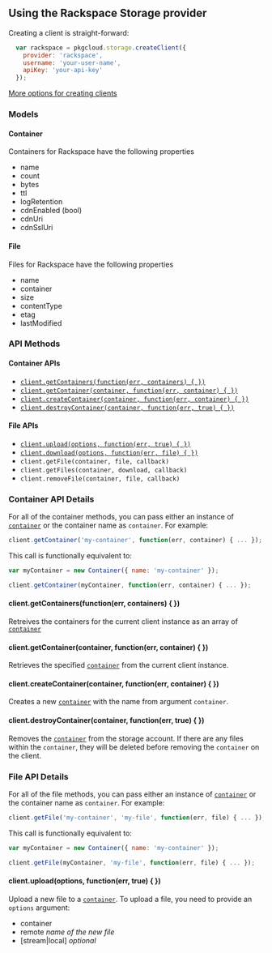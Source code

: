 ## Using the Rackspace Storage provider

Creating a client is straight-forward:

``` js
  var rackspace = pkgcloud.storage.createClient({
    provider: 'rackspace',
    username: 'your-user-name',
    apiKey: 'your-api-key'
  });
```

[More options for creating clients](README.md)

### Models

#### Container

Containers for Rackspace have the following properties

* name
* count
* bytes
* ttl
* logRetention
* cdnEnabled (bool)
* cdnUri
* cdnSslUri

#### File

Files for Rackspace have the following properties

* name
* container
* size
* contentType
* etag
* lastModified

### API Methods

#### Container APIs

* [`client.getContainers(function(err, containers) { })`](#clientgetcontainersfunctionerr-containers--)
* [`client.getContainer(container, function(err, container) { })`](#clientgetcontainercontainer-functionerr-container--)
* [`client.createContainer(container, function(err, container) { })`](#clientcreatecontainercontainer-functionerr-container--)
* [`client.destroyContainer(container, function(err, true) { })`](#clientdestroycontainercontainer-functionerr-true--)

#### File APIs

* [`client.upload(options, function(err, true) { })`](#clientuploadoptions-functionerr-true--)
* [`client.download(options, function(err, file) { })`](#clientdownloadoptions-functionerr-true--)
* `client.getFile(container, file, callback)`
* `client.getFiles(container, download, callback)`
* `client.removeFile(container, file, callback)`

### Container API Details

For all of the container methods, you can pass either an instance of [`container`](#container) or the container name as `container`. For example:

```Javascript
client.getContainer('my-container', function(err, container) { ... });
```

This call is functionally equivalent to:

```Javascript
var myContainer = new Container({ name: 'my-container' });

client.getContainer(myContainer, function(err, container) { ... });
```

#### client.getContainers(function(err, containers) { })

Retreives the containers for the current client instance as an array of [`container`](#container)

#### client.getContainer(container, function(err, container) { })

Retrieves the specified [`container`](#container) from the current client instance.

#### client.createContainer(container, function(err, container) { })

Creates a new [`container`](#container) with the name from argument `container`.

#### client.destroyContainer(container, function(err, true) { })

Removes the [`container`](#container) from the storage account. If there are any files within the `container`, they will be deleted before removing the `container` on the client.

### File API Details

For all of the file methods, you can pass either an instance of [`container`](#container) or the container name as `container`. For example:

```Javascript
client.getFile('my-container', 'my-file', function(err, file) { ... });
```

This call is functionally equivalent to:

```Javascript
var myContainer = new Container({ name: 'my-container' });

client.getFile(myContainer, 'my-file', function(err, file) { ... });
```

#### client.upload(options, function(err, true) { })

Upload a new file to a [`container`](#container). To upload a file, you need to provide an `options` argument:

* container
* remote *name of the new file*
* \[stream|local\] *optional*
